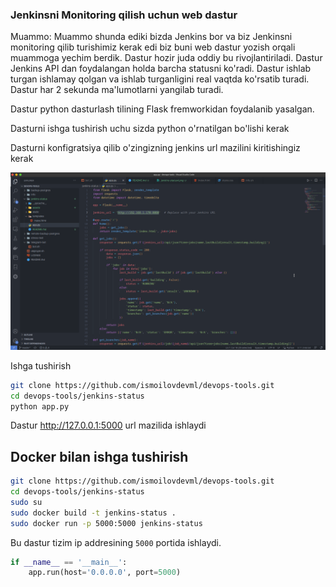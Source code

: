 ### Jenkinsni Monitoring qilish uchun web dastur

Muammo: Muammo shunda ediki bizda Jenkins bor va biz Jenkinsni monitoring qilib turishimiz kerak edi biz buni web dastur yozish orqali muammoga yechim berdik. Dastur hozir juda oddiy bu rivojlantiriladi.
Dastur Jenkins API dan foydalangan holda barcha statusni ko'radi. Dastur ishlab turgan ishlamay qolgan va ishlab turganligini real vaqtda ko'rsatib turadi. Dastur har 2 sekunda ma'lumotlarni yangilab turadi.

Dastur python dasturlash tilining Flask fremworkidan foydalanib yasalgan.

Dasturni ishga tushirish uchu sizda python o'rnatilgan bo'lishi kerak

Dasturni konfigratsiya qilib o'zingizning jenkins url mazilini kiritishingiz kerak

![alt text](https://github.com/ismoilovdevml/devops-tools/blob/master/jenkins-status/assets/image.png)



Ishga tushirish

```bash
git clone https://github.com/ismoilovdevml/devops-tools.git
cd devops-tools/jenkins-status
python app.py
```

Dastur http://127.0.0.1:5000 url mazilida ishlaydi

## Docker bilan ishga tushirish

```bash
git clone https://github.com/ismoilovdevml/devops-tools.git
cd devops-tools/jenkins-status
sudo su
sudo docker build -t jenkins-status .
sudo docker run -p 5000:5000 jenkins-status
```

Bu dastur tizim ip addresining `5000` portida ishlaydi.

```python
if __name__ == '__main__':
    app.run(host='0.0.0.0', port=5000)
```
